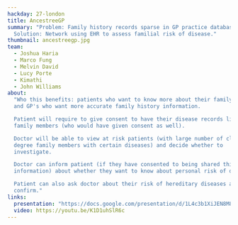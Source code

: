 ```yaml
---
hackday: 27-london
title: AncestreeGP
summary: "Problem: Family history records sparse in GP practice databases.
  Solution: Network using EHR to assess familial risk of disease."
thumbnail: ancestreegp.jpg
team:
  - Joshua Haria
  - Marco Fung
  - Melvin David
  - Lucy Porte
  - Kimathi
  - John Williams
about:
  "Who this benefits: patients who want to know more about their family health,
  and GP's who want more accurate family history information.

  Patient will require to give consent to have their disease records linked with
  family members (who would have given consent as well).

  Doctor will be able to view at risk patients (with large number of close
  degree family members with certain diseases) and decide whether to
  investigate.

  Doctor can inform patient (if they have consented to being shared this
  information) about whether they want to know about personal risk of disease.

  Patient can also ask doctor about their risk of hereditary diseases and GP can
  confirm."
links:
  presentation: "https://docs.google.com/presentation/d/1L4c3b1XiJEN8M8eTuDvZiRt_3Xg_xgahhlwuRFv8SKY/"
  video: https://youtu.be/K1D1uhSlR6c
---
```


